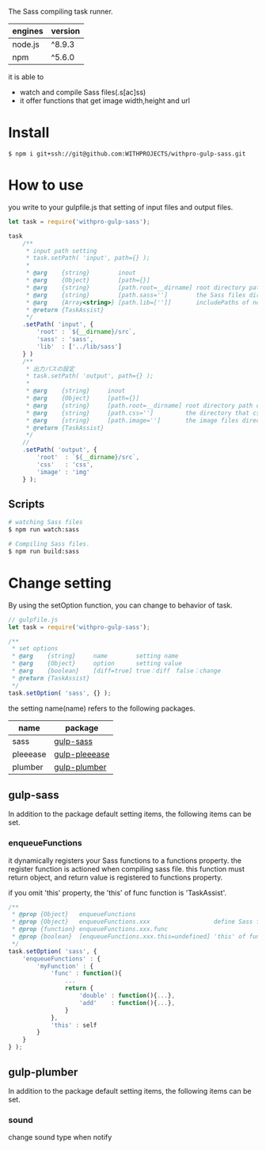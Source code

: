 The Sass compiling task runner.

| engines | version |
|---------|---------|
| node.js | ^8.9.3  |
| npm     | ^5.6.0  |

it is able to

- watch and compile Sass files(.s[ac]ss)
- it offer functions that get image width,height and url

# Install

```
$ npm i git+ssh://git@github.com:WITHPROJECTS/withpro-gulp-sass.git
```

# How to use

you write to your gulpfile.js that setting of input files and output files.

```js
let task = require('withpro-gulp-sass');

task
    /**
     * input path setting
     * task.setPath( 'input', path={} );
     *
     * @arg    {string}        inout
     * @arg    {Object}        [path={}]
     * @arg    {string}        [path.root=__dirname] root directory path of input files.
     * @arg    {string}        [path.sass='']        the Sass files directory. (it is relative path from path.root)
     * @arg    {Array<string>} [path.lib=['']]       includePaths of node-sass. (it is relative path from path.root)
     * @return {TaskAssist}
     */
    .setPath( 'input', {
        'root' : `${__dirname}/src`,
        'sass' : 'sass',
        'lib'  : ['../lib/sass']
    } )
    /**
     * 出力パスの設定
     * task.setPath( 'output', path={} );
     *
     * @arg    {string}     inout
     * @arg    {Object}     [path={}]
     * @arg    {string}     [path.root=__dirname] root directory path of output files.
     * @arg    {string}     [path.css='']         the directory that css files is outputted. (it is relative path from path.root)
     * @arg    {string}     [path.image='']       the image files directory. (it is relative path from path.root)
     * @return {TaskAssist}
     */
    // 
    .setPath( 'output', {
        'root'  : `${__dirname}/src`,
        'css'   : 'css',
        'image' : 'img'
    } );
```

## Scripts

```bash
# watching Sass files
$ npm run watch:sass
```

```bash
# Compiling Sass files.
$ npm run build:sass
```

# Change setting

By using the setOption function, you can change to behavior of task.

```js
// gulpfile.js
let task = require('withpro-gulp-sass');

/**
 * set options
 * @arg    {string}     name        setting name
 * @arg    {Object}     option      setting value
 * @arg    {boolean}    [diff=true] true：diff　false：change
 * @return {TaskAssist}
 */
task.setOption( 'sass', {} );
```

the setting name(name) refers to the following packages.

| name     | package                                                      |
|----------|--------------------------------------------------------------|
| sass     | [gulp-sass](https://www.npmjs.com/package/gulp-sass)         |
| pleeease | [gulp-pleeease](https://www.npmjs.com/package/gulp-pleeease) |
| plumber  | [gulp-plumber](https://www.npmjs.com/package/gulp-plumber)   |

## gulp-sass

In addition to the package default setting items, the following items can be set.

### enqueueFunctions

it dynamically registers your Sass functions to a functions property.
the register function is actioned when compiling sass file. this function must return object, and return value is registered to functions property.

if you omit 'this' property, the 'this' of func function is 'TaskAssist'.

```js
/**
 * @prop {Object}   enqueueFunctions
 * @prop {Object}   enqueueFunctions.xxx                  define Sass functions in the form of key/value.
 * @prop {function} enqueueFunctions.xxx.func
 * @prop {boolean}  [enqueueFunctions.xxx.this=undefined] 'this' of func function.
 */
task.setOption( 'sass', {
    'enqueueFunctions' : {
        'myFunction' : {
            'func' : function(){
                ...
                return {
                    'double' : function(){...},
                    'add'    : function(){...},
                }
            },
            'this' : self
        }
    }
} );
```

## gulp-plumber

In addition to the package default setting items, the following items can be set.

### sound

change sound type when notify
